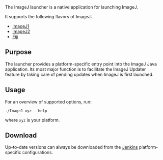 The ImageJ launcher is a native application for launching ImageJ.

It supports the following flavors of ImageJ:

* [ImageJ1](https://github.com/imagej/ImageJA)
* [ImageJ2](https://github.com/imagej/imagej)
* [Fiji](https://github.com/fiji/fiji)

## Purpose

The launcher provides a platform-specific entry point into the ImageJ Java
application. Its most major function is to facilitate the ImageJ Updater
feature by taking care of pending updates when ImageJ is first launched.

## Usage

For an overview of supported options, run:

    ./ImageJ-xyz --help

where `xyz` is your platform.

## Download

Up-to-date versions can always be downloaded from the
[Jenkins](http://jenkins.imagej.net/job/ImageJ-launcher/) platform-specific
configurations.
